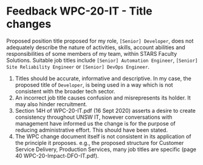 # Feedback WPC-20-IT - Title changes

Proposed position title proposed for my role, `[Senior] Developer`, does not adequately describe the nature of activities, skills, account abilities and responsibilities of some members of my team, within STARS Faculty Solutions. Suitable job titles include `[Senior] Automation Engineer`, `[Senior] Site Reliability Engineer` or `[Senior] DevOps Engineer`.

1. Titles should be accurate, informative and descriptive. In my case, the proposed title of `Developer`, is being used in a way which is not consistent with the broader tech sector.
1. An incorrect job title causes confusion and misrepresents its holder. It may also hinder recruitment. 
1. Section 14H of WPC-20-IT.pdf (16 Sept 2020) asserts a desire to create consistency throughout UNSW IT, however conversations with management have informed us the change is for the purpose of reducing administrative effort. This should have been stated.
1. The WPC change document itself is not consistent in its application of the principle it proposes. e.g., the proposed structure for Customer Service Delivery, Production Services, many job titles are specific (page 40 WPC-20-Impact-DFO-IT.pdf).